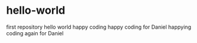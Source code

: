 # hello-world
first repository hello world
happy coding 
happy coding for Daniel
happying coding again for Daniel